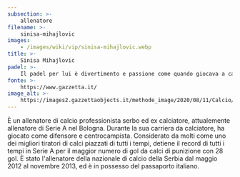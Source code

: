 ```yaml
---
subsection: >-
    allenatore
filename: >-
    sinisa-mihajlovic
images:
    - /images/wiki/vip/sinisa-mihajlovic.webp
title: >-
    Sinisa Mihajlovic
padel: >-
    Il padel per lui è divertimento e passione come quando giocava a calcio. Gioca con molti calciatori e personaggi famosi, tra questi Dario Marcolin che lo definisce un appassionato molto determinato a migliorare.
fonte: >-
    https://www.gazzetta.it/
image_alt: >-
    https://images2.gazzettaobjects.it/methode_image/2020/08/11/Calcio/Foto_Calcio_-_Trattate/mihajlovic_padel_instagram-k5KI--712x402@Gazzetta-Web_712x402.jpg?v=202008111619
---
```

È un allenatore di calcio professionista serbo ed ex calciatore, attualemente allenatore di Serie A nel Bologna. Durante la sua carriera da calciatore, ha giocato come difensore e centrocampista. Considerato da molti come uno dei migliori tiratori di calci piazzati di tutti i tempi, detiene il record di tutti i tempi in Serie A per il maggior numero di gol da calci di punizione con 28 gol. È stato l'allenatore della nazionale di calcio della Serbia dal maggio 2012 al novembre 2013, ed è in possesso del passaporto italiano.